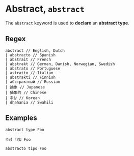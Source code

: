 # Abstract, `abstract`

The `abstract` keyword is used to **declare** an **abstract type**.

## Regex

```regex
abstract // English, Dutch
| abstracto // Spanish
| abstrait // French
| abstrakt // German, Danish, Norwegian, Swedish
| abstrato // Portuguese
| astratto // Italian
| abstrakti // Finnish
| абстрактный // Russian
| 抽象 // Japanese
| 抽象的 // Chinese
| 추상 // Korean
| dhahania // Swahili
```

## Examples

```leaf
abstract type Foo

추상 타입 Foo

abstracto tipo Foo
```
